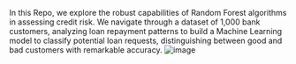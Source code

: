 In this Repo, we explore the robust capabilities of Random Forest algorithms in assessing credit risk. We navigate through a dataset of 1,000 bank customers, analyzing loan repayment patterns to build a Machine Learning model to classify potential loan requests, distinguishing between good and bad customers with remarkable accuracy. 
![image](https://github.com/NeuronalLab/Credit-Risk-Assessment_Random-Forest_Python/assets/135448227/4f0536b3-f33b-43ee-8a1a-a8f8333d52f4)
